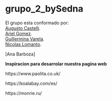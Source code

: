 # grupo_2_bySedna
 El grupo esta conformado por:
<br>
[Augusto Castelli](https://github.com/castelliaugusto/).
<br>
[Ariel Gomez](https://github.com/arielgomez87/).
<br>
[Guillermina Varela](https://github.com/guiguisv/).
<br>
[Nicolas Lomanto](https://github.com/Nicoloman/Nicoloman/).
<br>
<p>[Ana Barboza]</p>



**Inspiracion para desarrolar nuestra pagina web**
<p> https://www.paolita.co.uk/
<p> https://koalabay.com/es/
<p> https://monrie.ru/
